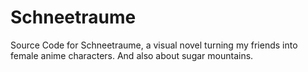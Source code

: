 # Schneetraume
Source Code for Schneetraume, a visual novel turning my friends into female anime characters. And also about sugar mountains.
